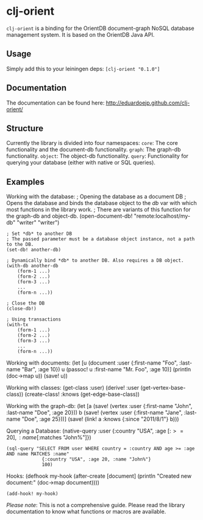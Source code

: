 
clj-orient
==========

`clj-orient` is a binding for the OrientDB document-graph NoSQL database management system. It is based on the OrientDB Java API.

Usage
-----

Simply add this to your leiningen deps: `[clj-orient "0.1.0"]`

Documentation
-------------

The documentation can be found here: http://eduardoejp.github.com/clj-orient/

Structure
---------

Currently the library is divided into four namespaces:
`core`: The core functionality and the document-db functionality.
`graph`: The graph-db functionality.
`object`: The object-db functionality.
`query`: Functionality for querying your database (either with native or SQL queries).

Examples
--------

Working with the database:
	; Opening the database as a document DB
	; Opens the database and binds the database object to the *db* var with which most functions in the library work.
	; There are variants of this function for the graph-db and object-db.
	(open-document-db! "remote:localhost/my-db" "writer" "writer")

	; Set *db* to another DB
	; The passed parameter must be a database object instance, not a path to the DB.
	(set-db! another-db)

	; Dynamically bind *db* to another DB. Also requires a DB object.
	(with-db another-db
		(form-1 ...)
		(form-2 ...)
		(form-3 ...)
		...
		(form-n ...))

	; Close the DB
	(close-db!)

	; Using transactions
	(with-tx
		(form-1 ...)
		(form-2 ...)
		(form-3 ...)
		...
		(form-n ...))

Working with documents:
	(let [u (document :user {:first-name "Foo", :last-name "Bar", :age 10})
		    u (passoc! u :first-name "Mr. Foo", :age 10)]
		(println (doc->map u))
		(save! u))

Working with classes:
	(get-class :user)
	(derive! :user (get-vertex-base-class))
	(create-class! :knows (get-edge-base-class))

Working with the graph-db:
	(let [a (save! (vertex :user {:first-name "John", :last-name "Doe", :age 20}))
		    b (save! (vertex :user {:first-name "Jane", :last-name "Doe", :age 25}))]
		(save! (link! a :knows {:since "2011/8/1"} b)))

Querying a Database:
	(native-query :user {:country "USA", :age [:$>= 20], :name [:$matches "John%"]})

	(sql-query "SELECT FROM user WHERE country = :country AND age >= :age AND name MATCHES :name"
		         {:country "USA", :age 20, :name "John%"}
		         100)

Hooks:
	(defhook my-hook
		(after-create [document]
		  (println "Created new document:" (doc->map document))))

	(add-hook! my-hook)

*Please note*: This is not a comprehensive guide. Please read the library documentation to know what functions or macros are available.

